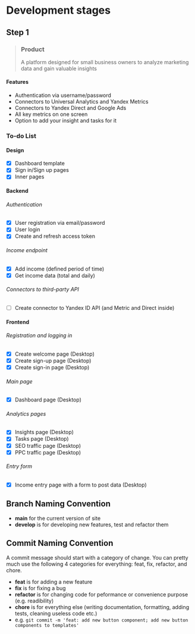 # Development stages

## Step 1

> ### Product
> A platform designed for small business owners
> to analyze marketing data and gain valuable insights
#### Features
- Authentication via username/password
- Connectors to Universal Analytics and Yandex Metrics
- Connectors to Yandex Direct and Google Ads
- All key metrics on one screen
- Option to add your insight and tasks for it

### To-do List

#### Design
- [x] Dashboard template
- [x] Sign in/Sign up pages
- [x] Inner pages

#### Backend
###### Authentication
- [x] User registration via email/password
- [x] User login
- [x] Create and refresh access token
###### Income endpoint
- [x] Add income (defined period of time)
- [x] Get income data (total and daily)
###### Connectors to third-party API
- [ ] Create connector to Yandex ID API (and Metric and Direct inside)

#### Frontend
###### Registration and logging in
- [x] Create welcome page (Desktop)
- [x] Create sign-up page (Desktop)
- [x] Create sign-in page (Desktop)
###### Main page
- [x] Dashboard page (Desktop)
###### Analytics pages
- [x] Insights page (Desktop)
- [x] Tasks page (Desktop)
- [x] SEO traffic page (Desktop)
- [x] PPC traffic page (Desktop)
###### Entry form
- [x] Income entry page with a form to post data (Desktop)

## Branch Naming Convention

- **main** for the current version of site
- **develop** is for developing new features, test and refactor them

## Commit Naming Convention

A commit message should start with a category of change. You can pretty much use the following 4 categories for everything: feat, fix, refactor, and chore.

- **feat** is for adding a new feature
- **fix** is for fixing a bug
- **refactor** is for changing code for peformance or convenience purpose (e.g. readibility)
- **chore** is for everything else (writing documentation, formatting, adding tests, cleaning useless code etc.)
- e.g. ```git commit -m 'feat: add new button component; add new button components to templates'```

